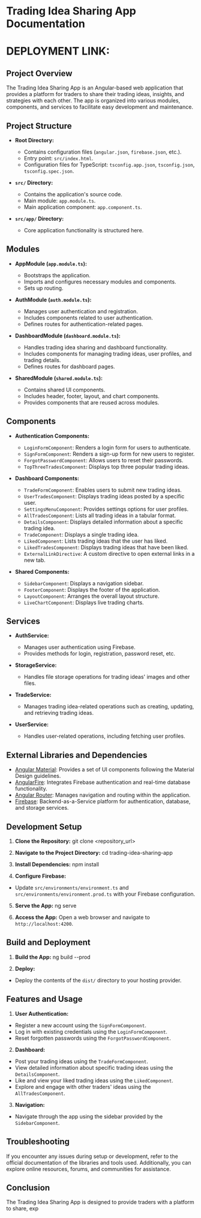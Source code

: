 # Trading Idea Sharing App Documentation
# DEPLOYMENT LINK: 

## Project Overview

The Trading Idea Sharing App is an Angular-based web application that provides a platform for traders to share their trading ideas, insights, and strategies with each other. The app is organized into various modules, components, and services to facilitate easy development and maintenance.

## Project Structure

- **Root Directory:**

  - Contains configuration files (`angular.json`, `firebase.json`, etc.).
  - Entry point: `src/index.html`.
  - Configuration files for TypeScript: `tsconfig.app.json`, `tsconfig.json`, `tsconfig.spec.json`.

- **`src/` Directory:**

  - Contains the application's source code.
  - Main module: `app.module.ts`.
  - Main application component: `app.component.ts`.

- **`src/app/` Directory:**
  - Core application functionality is structured here.

## Modules

- **AppModule (`app.module.ts`):**

  - Bootstraps the application.
  - Imports and configures necessary modules and components.
  - Sets up routing.

- **AuthModule (`auth.module.ts`):**

  - Manages user authentication and registration.
  - Includes components related to user authentication.
  - Defines routes for authentication-related pages.

- **DashboardModule (`dashboard.module.ts`):**

  - Handles trading idea sharing and dashboard functionality.
  - Includes components for managing trading ideas, user profiles, and trading details.
  - Defines routes for dashboard pages.

- **SharedModule (`shared.module.ts`):**
  - Contains shared UI components.
  - Includes header, footer, layout, and chart components.
  - Provides components that are reused across modules.

## Components

- **Authentication Components:**

  - `LoginFormComponent`: Renders a login form for users to authenticate.
  - `SignFormComponent`: Renders a sign-up form for new users to register.
  - `ForgotPasswordComponent`: Allows users to reset their passwords.
  - `TopThreeTradesComponent`: Displays top three popular trading ideas.

- **Dashboard Components:**

  - `TradeFormComponent`: Enables users to submit new trading ideas.
  - `UserTradesComponent`: Displays trading ideas posted by a specific user.
  - `SettingsMenuComponent`: Provides settings options for user profiles.
  - `AllTradesComponent`: Lists all trading ideas in a tabular format.
  - `DetailsComponent`: Displays detailed information about a specific trading idea.
  - `TradeComponent`: Displays a single trading idea.
  - `LikedComponent`: Lists trading ideas that the user has liked.
  - `LikedTradesComponent`: Displays trading ideas that have been liked.
  - `ExternalLinkDirective`: A custom directive to open external links in a new tab.

- **Shared Components:**
  - `SidebarComponent`: Displays a navigation sidebar.
  - `FooterComponent`: Displays the footer of the application.
  - `LayoutComponent`: Arranges the overall layout structure.
  - `LiveChartComponent`: Displays live trading charts.

## Services

- **AuthService:**

  - Manages user authentication using Firebase.
  - Provides methods for login, registration, password reset, etc.

- **StorageService:**

  - Handles file storage operations for trading ideas' images and other files.

- **TradeService:**

  - Manages trading idea-related operations such as creating, updating, and retrieving trading ideas.

- **UserService:**
  - Handles user-related operations, including fetching user profiles.

## External Libraries and Dependencies

- [Angular Material](https://material.angular.io/): Provides a set of UI components following the Material Design guidelines.
- [AngularFire](https://firebaseopensource.com/projects/angular/angularfire2): Integrates Firebase authentication and real-time database functionality.
- [Angular Router](https://angular.io/guide/router): Manages navigation and routing within the application.
- [Firebase](https://firebase.google.com/): Backend-as-a-Service platform for authentication, database, and storage services.

## Development Setup

1. **Clone the Repository:**
   git clone <repository_url>

2. **Navigate to the Project Directory:**
   cd trading-idea-sharing-app

3. **Install Dependencies:**
   npm install

4. **Configure Firebase:**

- Update `src/environments/environment.ts` and `src/environments/environment.prod.ts` with your Firebase configuration.

5. **Serve the App:**
   ng serve

6. **Access the App:**
   Open a web browser and navigate to `http://localhost:4200`.

## Build and Deployment

1. **Build the App:**
   ng build --prod

2. **Deploy:**

- Deploy the contents of the `dist/` directory to your hosting provider.

## Features and Usage

1. **User Authentication:**

- Register a new account using the `SignFormComponent`.
- Log in with existing credentials using the `LoginFormComponent`.
- Reset forgotten passwords using the `ForgotPasswordComponent`.

2. **Dashboard:**

- Post your trading ideas using the `TradeFormComponent`.
- View detailed information about specific trading ideas using the `DetailsComponent`.
- Like and view your liked trading ideas using the `LikedComponent`.
- Explore and engage with other traders' ideas using the `AllTradesComponent`.

3. **Navigation:**

- Navigate through the app using the sidebar provided by the `SidebarComponent`.

## Troubleshooting

If you encounter any issues during setup or development, refer to the official documentation of the libraries and tools used. Additionally, you can explore online resources, forums, and communities for assistance.

## Conclusion

The Trading Idea Sharing App is designed to provide traders with a platform to share, exp
